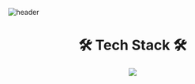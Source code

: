 ![header](https://capsule-render.vercel.app/api?type=slice&color=auto&height=300&section=header&text=J1W0N&fontSize=90)


<h1 align="center">🛠 Tech Stack 🛠</h1>

<p align="center">
  <img src="https://img.shields.io/badge/HTML5-#E34F26?style=for-the-badge&logo=HTML5&logoColor=black">
</p>


